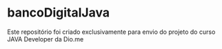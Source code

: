 # bancoDigitalJava
Este repositório foi criado exclusivamente para envio do projeto do curso JAVA Developer da Dio.me
